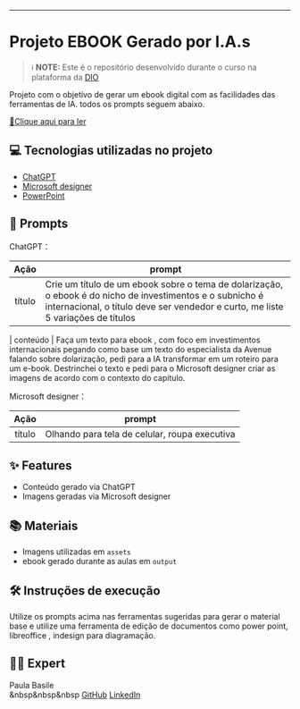 

-------



# Projeto EBOOK Gerado por I.A.s


 > ℹ️ **NOTE:** Este é o repositório desenvolvido durante o curso na plataforma da [DIO](https://dio.me)

Projeto com o objetivo de gerar um ebook digital com as facilidades das ferramentas de IA. todos os prompts
seguem abaixo.

<a href="https://github.com/user-attachments/files/17985668/ebook.dolarizacao.feito.com.IA.pdf" title="View PDF now"> 📕Clique aqui para ler</a>

## 💻 Tecnologias utilizadas no projeto

- [ChatGPT](https://chat.openai.com/) 
- [Microsoft designer](https://designer.microsoft.com/)
- [PowerPoint](https://www.microsoft.com/en/microsoft-365/powerpoint)

## 🧠 Prompts


ChatGPT：

|   Ação   | prompt                                                                                                                                                                                                                                                                         |
| :------: | ------------------------------------------------------------------------------------------------------------------------------------------------------------------------------------------------------------------------------------------------------------------------------ |
|  título  | Crie um título de um ebook sobre o tema de dolarização, o ebook é do nicho de investimentos e o subnicho é internacional, o título deve ser vendedor e curto, me liste 5 variações de títulos      

| conteúdo | Faça um texto para ebook , com foco em investimentos internacionais pegando como base um texto do especialista da Avenue falando sobre dolarização, pedi para a IA transformar em um roteiro para um e-book. Destrinchei o texto e pedi para o Microsoft designer criar as imagens de acordo com o contexto do capítulo. 


Microsoft designer：

|  Ação  | prompt                                                                                 |
| :----: | -------------------------------------------------------------------------------------- |
| título | Olhando para tela de celular, roupa executiva |

## ✨ Features

- Conteúdo gerado via ChatGPT
- Imagens geradas via Microsoft designer

## 📚 Materiais

- Imagens utilizadas em `assets`
- ebook gerado durante as aulas em `output`

## 🛠️ Instruções de execução

Utilize os prompts acima nas ferramentas sugeridas para gerar o material base e utilize uma ferramenta de edição de documentos como power point, libreoffice , indesign para diagramação.

## 👨‍💻 Expert

Paula Basile<br>
    &nbsp&nbsp&nbsp
    <a href="https://github.com/paulabasile">
    GitHub</a>
    <a href="https://www.linkedin.com/in/paulabasile/">LinkedIn</a>





